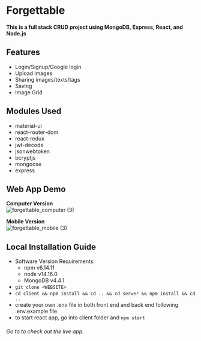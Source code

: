 # Forgettable
**This is a full stack CRUD project using MongoDB, Express, React, and Node.js**

## Features
- Login/Signup/Google login
- Upload images
- Sharing images/texts/tags
- Saving
- Image Grid

## Modules Used
- material-ui
- react-router-dom
- react-redux
- jwt-decode
- jsonwebtoken
- bcryptjs
- mongoose
- express


## Web App Demo
**Computer Version**</br>
![forgettable_computer (3)](https://user-images.githubusercontent.com/66856868/124522039-98a21200-dda6-11eb-9104-a2fbfb2bea65.gif)


**Mobile Version**</br>
![forgettable_mobile (3)](https://user-images.githubusercontent.com/66856868/124522175-1c5bfe80-dda7-11eb-9fa1-1f0816cd5236.gif)


## Local Installation Guide
- Software Version Requirements:
  - npm v6.14.11
  - node v14.16.0
  - MongoDB v4.4.1
- `git clone <WEBSITE>`
- `cd client && npm install && cd .. && cd server && npm install && cd ..`
- create your own .env file in both front end and back end following .env.example file
- to start react app, go into client folder and `npm start`

###### Go to <LINK> to check out the live app.




